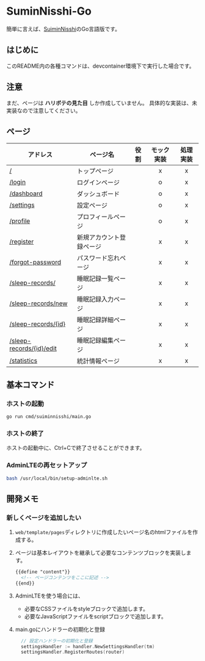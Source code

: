 # SuminNisshi-Go

簡単に言えば、[SuiminNisshi](https://github.com/223n-tech/SuminNisshi)のGo言語版です。

## はじめに

このREADME内の各種コマンドは、devcontainer環境下で実行した場合です。

## 注意

まだ、ページは **ハリボテの見た目** しか作成していません。
具体的な実装は、未実装なので注意してください。

## ページ

| アドレス                                                               | ページ名                 | 役割 | モック実装 | 処理実装 |
| ---------------------------------------------------------------------- | ------------------------ | ---- | :--------: | :------: |
| [/](http://localhost:8080/)                                            | トップページ             |      |     x      |    x     |
| [/login](http://localhost:8080/login)                                  | ログインページ           |      |     o      |    x     |
| [/dashboard](http://localhost:8080/dashboard)                          | ダッシュボード           |      |     o      |    x     |
| [/settings](http://localhost:8080/settings)                            | 設定ページ               |      |     o      |    x     |
| [/profile](http://localhost:8080/profile)                              | プロフィールページ       |      |     o      |    x     |
| [/register](http://localhost:8080/register)                            | 新規アカウント登録ページ |      |     x      |    x     |
| [/forgot-password](http://localhost:8080/forgot-password)              | パスワード忘れページ     |      |     x      |    x     |
| [/sleep-records/](http://localhost:8080/sleep-records)                 | 睡眠記録一覧ページ       |      |     x      |    x     |
| [/sleep-records/new](http://localhost:8080/sleep-records/new)          | 睡眠記録入力ページ       |      |     x      |    x     |
| [/sleep-records/{id}](http://localhost:8080/sleep-records/1)           | 睡眠記録詳細ページ       |      |     x      |    x     |
| [/sleep-records/{id}/edit](http://localhost:8080/sleep-records/1/edit) | 睡眠記録編集ページ       |      |     x      |    x     |
| [/statistics](http://localhost:8080/statistics)                        | 統計情報ページ           |      |     x      |    x     |

## 基本コマンド

### ホストの起動

```bash
go run cmd/suiminnisshi/main.go
```

### ホストの終了

ホストの起動中に、Ctrl+Cで終了させることができます。

### AdminLTEの再セットアップ

```bash
bash /usr/local/bin/setup-adminlte.sh
```

## 開発メモ

### 新しくページを追加したい

1. `web/template/pages`ディレクトリに作成したいページ名のhtmlファイルを作成する。
2. ページは基本レイアウトを継承して必要なコンテンツブロックを実装します。

    ```html
    {{define "content"}}
      <!-- ページコンテンツをここに記述 -->
    {{end}}
    ```

3. AdminLTEを使う場合には、
    * 必要なCSSファイルをstyleブロックで追加します。
    * 必要なJavaScriptファイルをscriptブロックで追加します。

4. main.goにハンドラーの初期化と登録

    ```go
      // 設定ハンドラーの初期化と登録
      settingsHandler := handler.NewSettingsHandler(tm)
      settingsHandler.RegisterRoutes(router)
    ```

